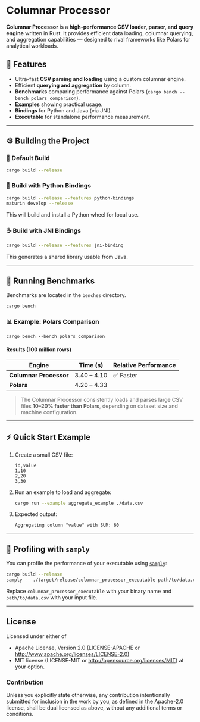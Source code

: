 
# Columnar Processor

**Columnar Processor** is a **high-performance CSV loader, parser, and query engine** written in Rust.
It provides efficient data loading, columnar querying, and aggregation capabilities — designed to rival frameworks like Polars for analytical workloads.

## 🚀 Features

* Ultra-fast **CSV parsing and loading** using a custom columnar engine.
* Efficient **querying and aggregation** by column.
* **Benchmarks** comparing performance against Polars (`cargo bench --bench polars_comparison`).
* **Examples** showing practical usage.
* **Bindings** for Python and Java (via JNI).
* **Executable** for standalone performance measurement.

---

## ⚙️ Building the Project

### 🧱 Default Build

```bash
cargo build --release
```

### 🐍 Build with Python Bindings

```bash
cargo build --release --features python-bindings
maturin develop --release
```

This will build and install a Python wheel for local use.

### ☕ Build with JNI Bindings

```bash
cargo build --release --features jni-binding
```

This generates a shared library usable from Java.

---

## 🧪 Running Benchmarks

Benchmarks are located in the `benches` directory.

```bash
cargo bench
```

### 📊 Example: Polars Comparison

```
cargo bench --bench polars_comparison
```

#### Results (100 million rows)

| Engine                 | Time (s)    | Relative Performance |
| ---------------------- | ----------- | -------------------- |
| **Columnar Processor** | 3.40 – 4.10 | ✅ Faster             |
| **Polars**             | 4.20 – 4.33 |                      |

> The Columnar Processor consistently loads and parses large CSV files **10–20% faster than Polars**, depending on dataset size and machine configuration.

---

## ⚡ Quick Start Example

1. Create a small CSV file:

   ```csv
   id,value
   1,10
   2,20
   3,30
   ```

2. Run an example to load and aggregate:

   ```bash
   cargo run --example aggregate_example ./data.csv
   ```

3. Expected output:

   ```
   Aggregating column "value" with SUM: 60
   ```

---

## 🧩 Profiling with `samply`

You can profile the performance of your executable using [`samply`](https://github.com/mstange/samply):

```bash
cargo build --release
samply -- ./target/release/columnar_processor_executable path/to/data.csv
```

Replace `columnar_processor_executable` with your binary name and `path/to/data.csv` with your input file.

---

## License

Licensed under either of

- Apache License, Version 2.0 (LICENSE-APACHE or http://www.apache.org/licenses/LICENSE-2.0)
- MIT license (LICENSE-MIT or http://opensource.org/licenses/MIT)
at your option.

### Contribution
Unless you explicitly state otherwise, any contribution intentionally submitted for inclusion in the work by you, as defined in the Apache-2.0 license, shall be dual licensed as above, without any additional terms or conditions.
```
